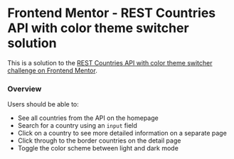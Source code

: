 # Frontend Mentor - REST Countries API with color theme switcher solution

This is a solution to the [REST Countries API with color theme switcher challenge on Frontend Mentor](https://www.frontendmentor.io/challenges/rest-countries-api-with-color-theme-switcher-5cacc469fec04111f7b848ca).

### Overview

Users should be able to:

- See all countries from the API on the homepage
- Search for a country using an `input` field
- Click on a country to see more detailed information on a separate page
- Click through to the border countries on the detail page
- Toggle the color scheme between light and dark mode
